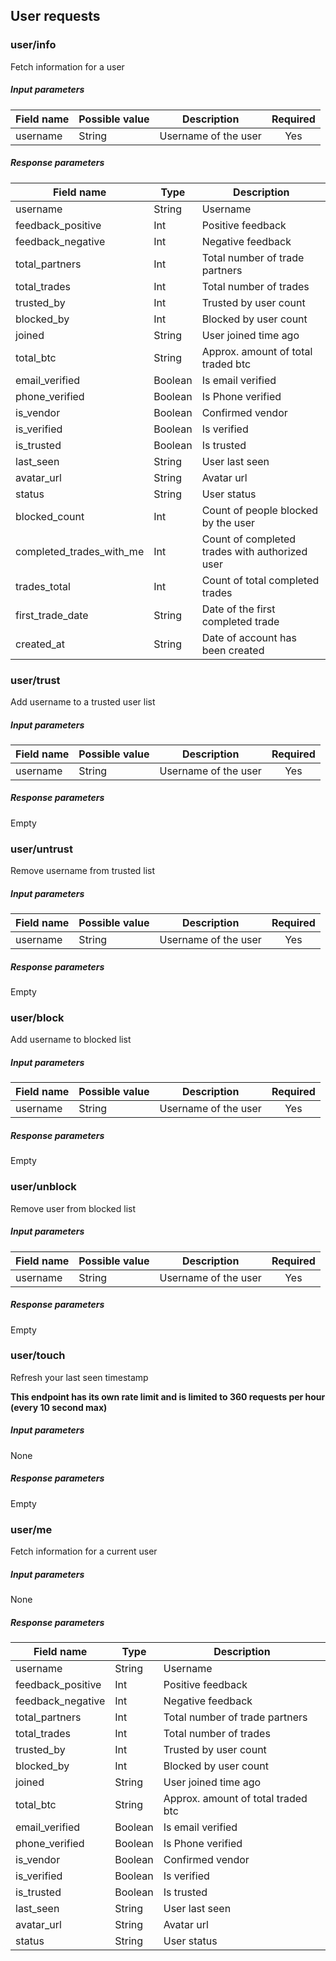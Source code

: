 ## User requests

### user/info

Fetch information for a user

##### Input parameters

| Field name    |   Possible value  | Description   | Required |
| ------------- | ----------------- | ------------- | :------: |
| username      | String            | Username of the user | Yes |

##### Response parameters

| Field name        | Type   | Description |
| ----------------- | -------| ----------- |
| username          | String | Username |
| feedback_positive | Int    | Positive feedback |
| feedback_negative | Int | Negative feedback |
| total_partners    | Int | Total number of trade partners |
| total_trades      | Int | Total number of trades |
| trusted_by        | Int | Trusted by user count |
| blocked_by        | Int | Blocked by user count |
| joined            | String | User joined time ago |
| total_btc         | String | Approx. amount of total traded btc |
| email_verified    | Boolean | Is email verified |
| phone_verified    | Boolean | Is Phone verified |
| is_vendor         | Boolean | Confirmed vendor |
| is_verified       | Boolean | Is verified |
| is_trusted        | Boolean | Is trusted |
| last_seen         | String | User last seen |
| avatar_url        | String | Avatar url | 
| status            | String | User status | 
| blocked_count     | Int    | Count of people blocked by the user | 
| completed_trades_with_me | Int | Count of completed trades with authorized user | 
| trades_total      | Int    | Count of total completed trades | 
| first_trade_date  | String | Date of the first completed trade | 
| created_at        | String | Date of account has been created | 
 
### user/trust

Add username to a trusted user list

##### Input parameters

| Field name    |   Possible value  | Description   | Required |
| ------------- | ----------------- | ------------- | :------: |
| username      | String            | Username of the user | Yes |

##### Response parameters

Empty

### user/untrust

Remove username from trusted list

##### Input parameters

| Field name    |   Possible value  | Description   | Required |
| ------------- | ----------------- | ------------- | :------: |
| username      | String            | Username of the user | Yes |

##### Response parameters

Empty

### user/block

Add username to blocked list

##### Input parameters

| Field name    |   Possible value  | Description   | Required |
| ------------- | ----------------- | ------------- | :------: |
| username      | String            | Username of the user | Yes |

##### Response parameters

Empty

### user/unblock

Remove user from blocked list

##### Input parameters

| Field name    |   Possible value  | Description   | Required |
| ------------- | ----------------- | ------------- | :------: |
| username      | String            | Username of the user | Yes |

##### Response parameters

Empty

### user/touch

Refresh your last seen timestamp

**This endpoint has its own rate limit and is limited to 360 requests per hour (every 10 second max)**

##### Input parameters

None

##### Response parameters

Empty

### user/me

Fetch information for a current user

##### Input parameters

None

##### Response parameters

| Field name        | Type   | Description |
| ----------------- | -------| ----------- |
| username          | String | Username |
| feedback_positive | Int    | Positive feedback |
| feedback_negative | Int | Negative feedback |
| total_partners    | Int | Total number of trade partners |
| total_trades      | Int | Total number of trades |
| trusted_by        | Int | Trusted by user count |
| blocked_by        | Int | Blocked by user count |
| joined            | String | User joined time ago |
| total_btc         | String | Approx. amount of total traded btc |
| email_verified    | Boolean | Is email verified |
| phone_verified    | Boolean | Is Phone verified |
| is_vendor         | Boolean | Confirmed vendor |
| is_verified       | Boolean | Is verified |
| is_trusted        | Boolean | Is trusted |
| last_seen         | String | User last seen |
| avatar_url        | String | Avatar url |
| status            | String | User status | 
